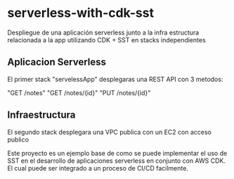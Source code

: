 # serverless-with-cdk-sst
Despliegue de una aplicación serverless junto a la infra estructura relacionada a la app utilizando CDK + SST en stacks independientes


## Aplicacion Serverless
El primer stack "servelessApp" desplegaras una REST API con 3 metodos:

  "GET /notes"
  "GET /notes/{id}"
  "PUT /notes/{id}"

## Infraestructura
El segundo stack desplegara una VPC publica con un EC2 con acceso publico

Este proyecto es un ejemplo base de como se puede implementar el uso de SST en el desarrollo de aplicaciones serverless en conjunto con AWS CDK. 
El cual puede ser integrado a un proceso de CI/CD facilmente.
